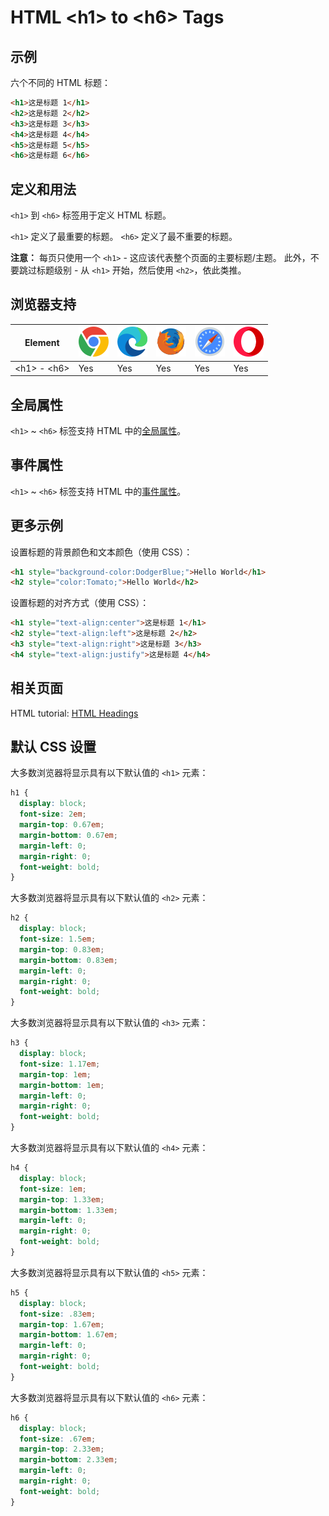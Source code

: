 HTML \<h1> to \<h6> Tags
===

## 示例

六个不同的 HTML 标题：

```html idoc:preview
<h1>这是标题 1</h1>
<h2>这是标题 2</h2>
<h3>这是标题 3</h3>
<h4>这是标题 4</h4>
<h5>这是标题 5</h5>
<h6>这是标题 6</h6>
```
<!--rehype:style=min-height: 350px;-->

## 定义和用法

`<h1>` 到 `<h6>` 标签用于定义 HTML 标题。

`<h1>` 定义了最重要的标题。 `<h6>` 定义了最不重要的标题。

**注意：** 每页只使用一个 `<h1>` - 这应该代表整个页面的主要标题/主题。 此外，不要跳过标题级别 - 从 `<h1>` 开始，然后使用 `<h2>`，依此类推。

## 浏览器支持

| Element | ![chrome][1] | ![edge][2] | ![firefox][3] | ![safari][4] | ![opera][5] |
| ----- | --- | --- | --- | --- | --- |
| \<h1> - \<h6> | Yes | Yes | Yes | Yes | Yes |
<!--rehype:style=width: 100%; display: inline-table;-->

## 全局属性

`<h1>` ~ `<h6>` 标签支持 HTML 中的[全局属性](../reference/standardattributes.md)。

## 事件属性

`<h1>` ~ `<h6>` 标签支持 HTML 中的[事件属性](../reference/eventattributes.md)。

## 更多示例

设置标题的背景颜色和文本颜色（使用 CSS）：

```html idoc:preview
<h1 style="background-color:DodgerBlue;">Hello World</h1>
<h2 style="color:Tomato;">Hello World</h2>
```
<!--rehype:style=min-height: 190px;-->

设置标题的对齐方式（使用 CSS）：

```html idoc:preview
<h1 style="text-align:center">这是标题 1</h1>
<h2 style="text-align:left">这是标题 2</h2>
<h3 style="text-align:right">这是标题 3</h3>
<h4 style="text-align:justify">这是标题 4</h4>
```
<!--rehype:style=min-height: 290px;-->

## 相关页面

HTML tutorial: [HTML Headings](../tutorial/headings.md)

## 默认 CSS 设置

大多数浏览器将显示具有以下默认值的 `<h1>` 元素：

```css
h1 {
  display: block;
  font-size: 2em;
  margin-top: 0.67em;
  margin-bottom: 0.67em;
  margin-left: 0;
  margin-right: 0;
  font-weight: bold;
}
```

大多数浏览器将显示具有以下默认值的 `<h2>` 元素：

```css
h2 {
  display: block;
  font-size: 1.5em;
  margin-top: 0.83em;
  margin-bottom: 0.83em;
  margin-left: 0;
  margin-right: 0;
  font-weight: bold;
}
```

大多数浏览器将显示具有以下默认值的 `<h3>` 元素：

```css
h3 {
  display: block;
  font-size: 1.17em;
  margin-top: 1em;
  margin-bottom: 1em;
  margin-left: 0;
  margin-right: 0;
  font-weight: bold;
}
```

大多数浏览器将显示具有以下默认值的 `<h4>` 元素：

```css
h4 {
  display: block;
  font-size: 1em;
  margin-top: 1.33em;
  margin-bottom: 1.33em;
  margin-left: 0;
  margin-right: 0;
  font-weight: bold;
}
```

大多数浏览器将显示具有以下默认值的 `<h5>` 元素：

```css
h5 {
  display: block;
  font-size: .83em;
  margin-top: 1.67em;
  margin-bottom: 1.67em;
  margin-left: 0;
  margin-right: 0;
  font-weight: bold;
}
```

大多数浏览器将显示具有以下默认值的 `<h6>` 元素：

```css
h6 {
  display: block;
  font-size: .67em;
  margin-top: 2.33em;
  margin-bottom: 2.33em;
  margin-left: 0;
  margin-right: 0;
  font-weight: bold;
}
```

[1]: ../assets/chrome.svg
[2]: ../assets/edge.svg
[3]: ../assets/firefox.svg
[4]: ../assets/safari.svg
[5]: ../assets/opera.svg